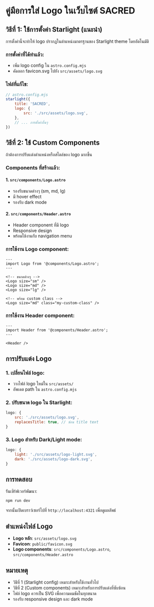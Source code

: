 # คู่มือการใส่ Logo ในเว็บไซต์ SACRED

## วิธีที่ 1: ใช้การตั้งค่า Starlight (แนะนำ)

การตั้งค่านี้จะทำให้ logo ปรากฏในตำแหน่งมาตรฐานของ Starlight theme โดยอัตโนมัติ

### การตั้งค่าที่ได้ทำแล้ว:
- เพิ่ม logo config ใน `astro.config.mjs`
- คัดลอก favicon.svg ไปยัง `src/assets/logo.svg`

### ไฟล์ที่แก้ไข:
```javascript
// astro.config.mjs
starlight({
    title: 'SACRED',
    logo: {
        src: './src/assets/logo.svg',
    },
    // ... การตั้งค่าอื่นๆ
})
```

## วิธีที่ 2: ใช้ Custom Components

ถ้าต้องการปรับแต่งตำแหน่งหรือสไตล์ของ logo มากขึ้น

### Components ที่สร้างแล้ว:

#### 1. `src/components/Logo.astro`
- รองรับขนาดต่างๆ (sm, md, lg)
- มี hover effect
- รองรับ dark mode

#### 2. `src/components/Header.astro`
- Header component ที่มี logo
- Responsive design
- พร้อมใช้งานกับ navigation menu

### การใช้งาน Logo component:

```astro
---
import Logo from '@components/Logo.astro';
---

<!-- ขนาดต่างๆ -->
<Logo size="sm" />
<Logo size="md" />
<Logo size="lg" />

<!-- พร้อม custom class -->
<Logo size="md" class="my-custom-class" />
```

### การใช้งาน Header component:

```astro
---
import Header from '@components/Header.astro';
---

<Header />
```

## การปรับแต่ง Logo

### 1. เปลี่ยนไฟล์ logo:
- วางไฟล์ logo ใหม่ใน `src/assets/` 
- อัพเดต path ใน `astro.config.mjs`

### 2. ปรับขนาด logo ใน Starlight:
```javascript
logo: {
    src: './src/assets/logo.svg',
    replacesTitle: true, // ซ่อน title text
}
```

### 3. Logo สำหรับ Dark/Light mode:
```javascript
logo: {
    light: './src/assets/logo-light.svg',
    dark: './src/assets/logo-dark.svg',
}
```

## การทดสอบ

รันเซิร์ฟเวอร์พัฒนา:
```bash
npm run dev
```

จากนั้นเปิดเบราว์เซอร์ไปที่ `http://localhost:4321` เพื่อดูผลลัพธ์

## ตำแหน่งไฟล์ Logo

- **Logo หลัก**: `src/assets/logo.svg`
- **Favicon**: `public/favicon.svg` 
- **Logo components**: `src/components/Logo.astro`, `src/components/Header.astro`

## หมายเหตุ

- วิธีที่ 1 (Starlight config) เหมาะสำหรับใช้งานทั่วไป
- วิธีที่ 2 (Custom components) เหมาะสำหรับการปรับแต่งที่ซับซ้อน
- ไฟล์ logo ควรเป็น SVG เพื่อความคมชัดในทุกขนาด
- รองรับ responsive design และ dark mode